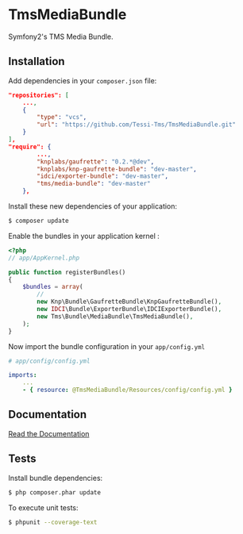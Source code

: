 TmsMediaBundle
==================

Symfony2's TMS Media Bundle.


Installation
------------

Add dependencies in your `composer.json` file:

```json
"repositories": [
    ...,
    {
        "type": "vcs",
        "url": "https://github.com/Tessi-Tms/TmsMediaBundle.git"
    }
],
"require": {
        ...,
        "knplabs/gaufrette": "0.2.*@dev",
        "knplabs/knp-gaufrette-bundle": "dev-master",
        "idci/exporter-bundle": "dev-master",
        "tms/media-bundle": "dev-master"
    },
```

Install these new dependencies of your application:
```sh
$ composer update
```

Enable the bundles in your application kernel :

```php
<?php
// app/AppKernel.php

public function registerBundles()
{
    $bundles = array(
        //
        new Knp\Bundle\GaufretteBundle\KnpGaufretteBundle(),
        new IDCI\Bundle\ExporterBundle\IDCIExporterBundle(),
        new Tms\Bundle\MediaBundle\TmsMediaBundle(),
    );
}
```

Now import the bundle configuration in your `app/config.yml`

```yml
# app/config/config.yml

imports:
    ...
    - { resource: @TmsMediaBundle/Resources/config/config.yml }
```

Documentation
-------------

[Read the Documentation](Resources/doc/index.md)


Tests
-----

Install bundle dependencies:
```sh
$ php composer.phar update
```

To execute unit tests:
```sh
$ phpunit --coverage-text
```
